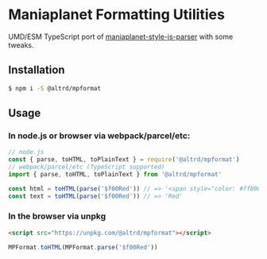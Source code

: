 # Maniaplanet Formatting Utilities

UMD/ESM TypeScript port of [maniaplanet-style-js-parser](https://github.com/maniaplanet/maniaplanet-style-js-parser) with some tweaks.

## Installation

```bash
$ npm i -S @altrd/mpformat
```

## Usage

### In node.js or browser via webpack/parcel/etc:

```javascript
// node.js
const { parse, toHTML, toPlainText } = require('@altrd/mpformat')
// webpack/parcel/etc (TypeScript supported)
import { parse, toHTML, toPlainText } from '@altrd/mpformat'

const html = toHTML(parse('$f00Red')) // => '<span style="color: #ff0000;">Red</span>'
const text = toHTML(parse('$f00Red')) // => 'Red'
```

### In the browser via unpkg

```html
<script src="https://unpkg.com/@altrd/mpformat"></script>
```

```javascript
MPFormat.toHTML(MPFormat.parse('$f00Red'))
```
